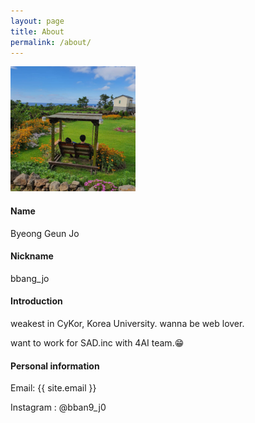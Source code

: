 ```yaml
---
layout: page
title: About
permalink: /about/
---
```


<img src="profile.jpg" alt="drawing" width="200"/>

#### Name

Byeong Geun Jo 

#### Nickname

bbang_jo

#### Introduction

weakest in CyKor, Korea University. wanna be web lover.

want to work for SAD.inc with 4AI team.😁

#### Personal information

Email: {{ site.email }}

Instagram : @bban9_j0
